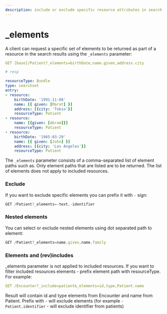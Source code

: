 ```yaml
---
description: include or exclude specific resource attributes in search result
---
```


# \_elements

A client can request a specific set of elements to be returned as part of a resource in the search results using the `_elements` parameter:

```yaml
GET [base]/Patient?_elements=birthDate,name.given,address.city

# resp

resourceType: Bundle
type: searchset
entry:
- resource:
    birthDate: '1991-11-08'
    name: [{ given: [Marat] }]
    address: [{city: 'Tokio'}]
    resourceType: Patient
- resource:
    name: [{given: [Abram]}]
    resourceType: Patient
- resource:
    birthDate: '1965-03-29'
    name: [{ given: [John] }]
    address: [{city: 'Los Angeles'}]
    resourceType: Patient
```

The `_elements` parameter consists of a comma-separated list of  element paths such as. Only element paths that are listed are to be returned. The list of elements does not apply to included resources.

### Exclude

If you want to exclude specific elements you can prefix it with `-` sign: 

```javascript
GET /Patient?_elements=-text,-identifier
```

### Nested elements

You can select or exclude nested elements using dot separated path to element:

```javascript
GET /Patient?_elements=name.given,name.family
```

### Elements and \(rev\)includes

 \_elements parameter is not applied to included resources. If you want to filter included resources elements - prefix element path with resourceType. For example:

```yaml
GET /Encounter?_include=patient&_elements=id,type,Patient.name
```

Result will contain id and type elements from Encounter and  name from Patient. Prefix with `-` will  exclude elements \(for example `-Patient.identifier` - will exclude identifier from patients\)


